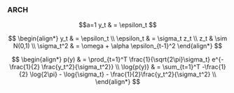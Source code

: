 

### ARCH

```math
a=1
y_t & = \epsilon_t 
```

$$
\begin{align*}
    y_t & = \epsilon_t \\
    \epsilon_t & = \sigma_t z_t \\
    z_t & \sim N(0,1) \\
    \sigma_t^2 & = \omega + \alpha \epsilon_{t-1}^2 
\end{align*}
$$

$$
\begin{align*}
    p(y) & = \prod_{t=1}^T \frac{1}{\sqrt{2\pi}\sigma_t} e^{-\frac{1}{2} \frac{y_t^2}{\sigma_t^2}} \\
    \log{p(y)} & = \sum_{t=1}^T -\frac{1}{2} \log{2\pi} - \log{\sigma_t} - \frac{1}{2}\frac{y_t^2}{\sigma_t^2} \\
\end{align*}
$$